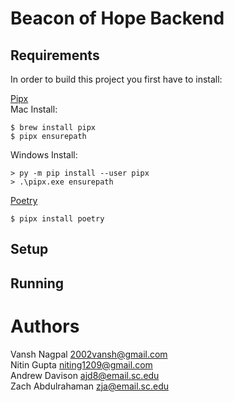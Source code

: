 # Beacon of Hope Backend

## Requirements
In order to build this project you first have to install:  
  
[Pipx](https://pipx.pypa.io/)  
Mac Install:
```
$ brew install pipx
$ pipx ensurepath
``` 
Windows Install:  
```
> py -m pip install --user pipx
> .\pipx.exe ensurepath
```
[Poetry](https://python-poetry.org/)    
```
$ pipx install poetry
```
## Setup

## Running

# Authors
Vansh Nagpal 2002vansh@gmail.com  
Nitin Gupta niting1209@gmail.com  
Andrew Davison ajd8@email.sc.edu  
Zach Abdulrahaman zja@email.sc.edu